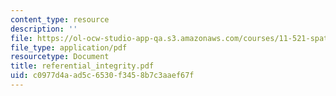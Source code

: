 ```yaml
---
content_type: resource
description: ''
file: https://ol-ocw-studio-app-qa.s3.amazonaws.com/courses/11-521-spatial-database-management-and-advanced-geographic-information-systems-spring-2003/c0977d4aad5c6530f3458b7c3aaef67f_referential_integrity.pdf
file_type: application/pdf
resourcetype: Document
title: referential_integrity.pdf
uid: c0977d4a-ad5c-6530-f345-8b7c3aaef67f
---
```

